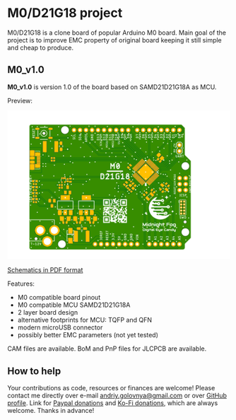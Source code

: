 # M0/D21G18 project

M0/D21G18 is a clone board of popular Arduino M0 board.
Main goal of the project is to improve EMC property of original board keeping it still simple and cheap to produce.

## M0_v1.0

**M0_v1.0** is version 1.0 of the board based on SAMD21D21G18A as MCU.

Preview:

![M0_v1.0 preview](img/M0_v1.0.png)

[Schematics in PDF format](doc/M0_v1.0.pdf)

Features:

- M0 compatible board pinout
- M0 compatible MCU SAMD21D21G18A
- 2 layer board design
- alternative footprints for MCU: TQFP and QFN
- modern microUSB connector
- possibly better EMC parameters (not yet tested)

CAM files are available.
BoM and PnP files for JLCPCB are available.

## How to help

Your contributions as code, resources or finances are welcome!
Please contact me directly over e-mail andriy.golovnya@gmail.com or over [GitHub profile](https://github.com/red-scorp).
Link for [Paypal donations](http://paypal.me/redscorp) and [Ko-Fi donations](http://ko-fi.com/redscorp), which are always welcome.
Thanks in advance!

